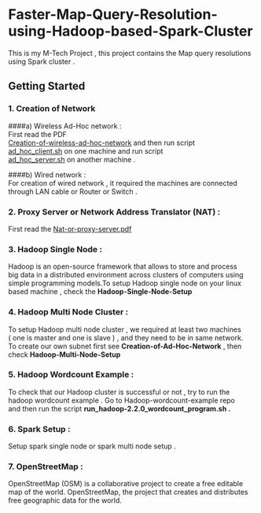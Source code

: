 # Faster-Map-Query-Resolution-using-Hadoop-based-Spark-Cluster

This is my M-Tech Project , this project contains the Map query resolutions using Spark cluster .

## Getting Started

### 1. Creation of Network

####a) Wireless Ad-Hoc network :                           
First read the PDF                               
[Creation-of-wireless-ad-hoc-network](Creation-of-Ad-Hoc-Network/Creation-of-wireless-ad-hoc-network.pdf) and then run script                       
[ad_hoc_client.sh](Creation-of-Ad-Hoc-Network/Creation-of-wireless-ad-hc-network/ad_hoc_client.sh) on one machine and run script               
[ad_hoc_server.sh](Creation-of-Ad-Hoc-Network/Creation-of-wireless-ad-hc-network/ad_hoc_server.sh) on another machine .

####b) Wired network :        
For creation of wired network , it required the machines are connected    
through LAN cable or Router or Switch .

### 2. Proxy Server or Network Address Translator (NAT) :   
First read the [Nat-or-proxy-server.pdf](NAT-or-Proxy-server-Setup/Nat-or-proxy-server.pdf)                 


### 3. Hadoop Single Node :
Hadoop is an open-source framework that allows to store and process   
big   data in a distributed environment across clusters of computers using  
simple programming models.To setup Hadoop single node on your linux    
based machine , check the **Hadoop-Single-Node-Setup**
        
       
### 4. Hadoop Multi Node Cluster :              
To setup Hadoop multi node cluster , we required at least two machines    
( one is master and one is slave ) , and they need to be in same network.   
To create our own subnet first see  **Creation-of-Ad-Hoc-Network** , then   
check **Hadoop-Multi-Node-Setup**

### 5. Hadoop Wordcount Example : 
To check that our Hadoop cluster is successful or not , try to run the     
hadoop wordcount example . Go to Hadoop-wordcount-example repo     
and then run the script  **run_hadoop-2.2.0_wordcount_program.sh .**
        
### 6. Spark Setup :
Setup spark single node or spark multi node setup .
  
### 7. OpenStreetMap :            
 OpenStreetMap (OSM) is a collaborative project to create a free editable map of the world. OpenStreetMap, the project that creates and distributes free geographic data for the world.
